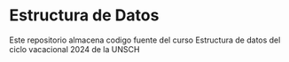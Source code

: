 # Estructura de Datos
Este repositorio almacena codigo fuente del curso Estructura de datos del ciclo vacacional 2024 de la UNSCH
